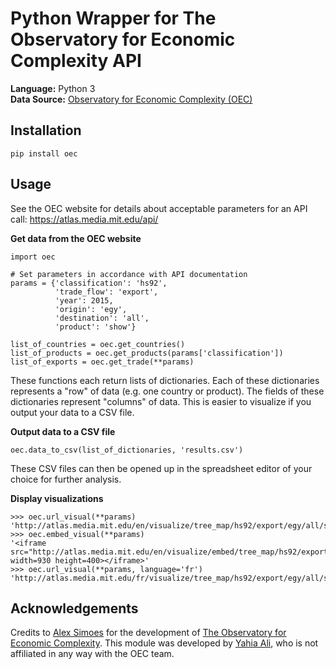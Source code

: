 # Python Wrapper for The Observatory for Economic Complexity API

**Language:** Python 3   
**Data Source:** [Observatory for Economic Complexity (OEC)](https://atlas.media.mit.edu/en/resources/data/)

## Installation
```
pip install oec
```

## Usage
See the OEC website for details about acceptable parameters for an API call: https://atlas.media.mit.edu/api/

**Get data from the OEC website**
```
import oec

# Set parameters in accordance with API documentation
params = {'classification': 'hs92',
		  'trade_flow': 'export',
		  'year': 2015,
		  'origin': 'egy',
		  'destination': 'all',
		  'product': 'show'}

list_of_countries = oec.get_countries()
list_of_products = oec.get_products(params['classification'])
list_of_exports = oec.get_trade(**params)
```
These functions each return lists of dictionaries. Each of these dictionaries represents a "row" of data (e.g. one country or product). The fields of these dictionaries represent "columns" of data. This is easier to visualize if you output your data to a CSV file.

**Output data to a CSV file**
```
oec.data_to_csv(list_of_dictionaries, 'results.csv')
```
These CSV files can then be opened up in the spreadsheet editor of your choice for further analysis.

**Display visualizations**
```
>>> oec.url_visual(**params)
'http://atlas.media.mit.edu/en/visualize/tree_map/hs92/export/egy/all/show/2015/'
>>> oec.embed_visual(**params)
'<iframe src="http://atlas.media.mit.edu/en/visualize/embed/tree_map/hs92/export/egy/all/show/2015/" width=930 height=400></iframe>'
>>> oec.url_visual(**params, language='fr')
'http://atlas.media.mit.edu/fr/visualize/tree_map/hs92/export/egy/all/show/2015/'
```

## Acknowledgements
Credits to [Alex Simoes](https://github.com/alexandersimoes) for the development of [The Observatory for Economic Complexity](https://atlas.media.mit.edu/en/). This module was developed by [Yahia Ali](https://github.com/yahiaali), who is not affiliated in any way with the OEC team.
